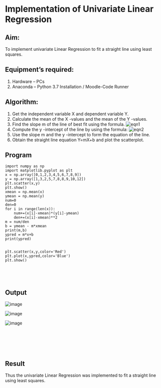 # Implementation of Univariate Linear Regression
## Aim:
To implement univariate Linear Regression to fit a straight line using least squares.
## Equipment’s required:
1.	Hardware – PCs
2.	Anaconda – Python 3.7 Installation / Moodle-Code Runner
## Algorithm:
1.	Get the independent variable X and dependent variable Y.
2.	Calculate the mean of the X -values and the mean of the Y -values.
3.	Find the slope m of the line of best fit using the formula.
 ![eqn1](./eq1.jpg)
4.	Compute the y -intercept of the line by using the formula:
![eqn2](./eq2.jpg)  
5.	Use the slope m and the y -intercept to form the equation of the line.
6.	Obtain the straight line equation Y=mX+b and plot the scatterplot.
## Program
```
import numpy as np 
import matplotlib.pyplot as plt
x = np.array([0,1,2,3,4,5,6,7,8,9])
y = np.array([1,3,2,5,7,8,8,9,10,12])
plt.scatter(x,y)
plt.show()
xmean = np.mean(x)
ymean = np.mean(y)
num=0
den=0
for i in range(len(x)):
    num+=(x[i]-xmean)*(y[i]-ymean)
    den+=(x[i]-xmean)**2
m = num/den
b = ymean - m*xmean
print(m,b)
ypred = m*x+b
print(ypred)


plt.scatter(x,y,color='Red')
plt.plot(x,ypred,color='Blue')
plt.show()





```
## Output
![image](https://github.com/Tharun0707/Univariate-Linear-Regression/assets/145548496/6cb534d8-2d37-4675-9fd6-036d916c0efb)

![image](https://github.com/Tharun0707/Univariate-Linear-Regression/assets/145548496/4172a324-5cd0-4e5a-9fab-a36cef9d7cc2)

![image](https://github.com/Tharun0707/Univariate-Linear-Regression/assets/145548496/578e14c6-d1ac-46ae-9ce6-c315f423488f)



</br>
</br>
</br>
</br>

## Result
Thus the univariate Linear Regression was implemented to fit a straight line using least squares.
